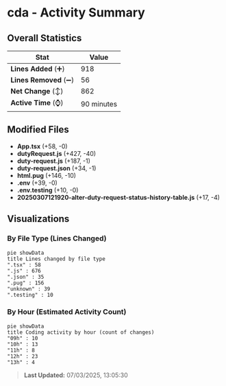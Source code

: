 # cda - Activity Summary 

## Overall Statistics

| Stat                   | Value                                                             |
| ---------------------- | ----------------------------------------------------------------- |
| **Lines Added** (➕)   | 918                                          |
| **Lines Removed** (➖) | 56                                        |
| **Net Change** (↕)    | 862                |
| **Active Time** (⌚)   | 90 minutes |


## Modified Files
- **App.tsx** (+58, -0)
- **dutyRequest.js** (+427, -40)
- **duty-request.js** (+187, -1)
- **duty-request.json** (+34, -1)
- **html.pug** (+146, -10)
- **.env** (+39, -0)
- **.env.testing** (+10, -0)
- **20250307121920-alter-duty-request-status-history-table.js** (+17, -4)

## Visualizations

### By File Type (Lines Changed)

```mermaid
pie showData
title Lines changed by file type
".tsx" : 58
".js" : 676
".json" : 35
".pug" : 156
"unknown" : 39
".testing" : 10
```

### By Hour (Estimated Activity Count)

```mermaid
pie showData
title Coding activity by hour (count of changes)
"09h" : 10
"10h" : 13
"11h" : 8
"12h" : 23
"13h" : 4
```


> **Last Updated:** 07/03/2025, 13:05:30